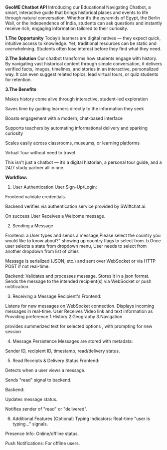 
**GeoME Chatbot API**
Introducing our Educational Navigating Chatbot, a smart, interactive guide that brings historical places and events to life through natural conversation. Whether it’s the pyramids of Egypt, the Berlin Wall, or the Independence of India, students can ask questions and instantly receive rich, engaging information tailored to their curiosity.

**1.The Opportunity**
Today’s learners are digital natives — they expect quick, intuitive access to knowledge. Yet, traditional resources can be static and overwhelming. Students often lose interest before they find what they need.

**2.The Solution**
Our chatbot transforms how students engage with history. By navigating vast historical content through simple conversation, it delivers verified facts, images, timelines, and stories in an interactive, personalized way. It can even suggest related topics, lead virtual tours, or quiz students for retention.

**3.The Benefits**

Makes history come alive through interactive, student-led exploration

Saves time by guiding learners directly to the information they seek

Boosts engagement with a modern, chat-based interface

Supports teachers by automating informational delivery and sparking curiosity

Scales easily across classrooms, museums, or learning platforms

Virtual Tour without need to travel

This isn't just a chatbot — it’s a digital historian, a personal tour guide, and a 24/7 study partner all in one.

**Workflow:**

1. User Authentication
User Sign-Up/Login:

Frontend validate credentials.

Backend verifies via authentication service provided by SWiftchat.ai.

On success User Receives a Welcome message.

2. Sending a Message

Frontend:
a.User types and sends a message,Please select the country you would like to know about?" showing up country flags to select from.
b.Once user selects a state from dropdown menu, User needs to select from another dropdown from list of cities

Message is serialized (JSON, etc.) and sent over WebSocket or via HTTP POST if not real-time.

Backend:
Validates and processes message.
Stores it in a json format.
Sends the message to the intended recipient(s) via WebSocket or push notification.

3. Receiving a Message
Recipient's Frontend:

Listens for new messages on WebSocket connection.
Displays incoming messages in real-time.
User Receives Video link and text information as Providing preference
1.History 2.Geography 3.Navigation

provides summerized text for selected options , with prompting for new session

4. Message Persistence
Messages are stored with metadata:

Sender ID, recipient ID, timestamp, read/delivery status.

5. Read Receipts & Delivery Status
Frontend:

Detects when a user views a message.

Sends "read" signal to backend.

Backend:

Updates message status.

Notifies sender of "read" or "delivered".


6. Additional Features (Optional)
Typing Indicators: Real-time "user is typing…" signals.

Presence Info: Online/offline status.

Push Notifications: For offline users.


